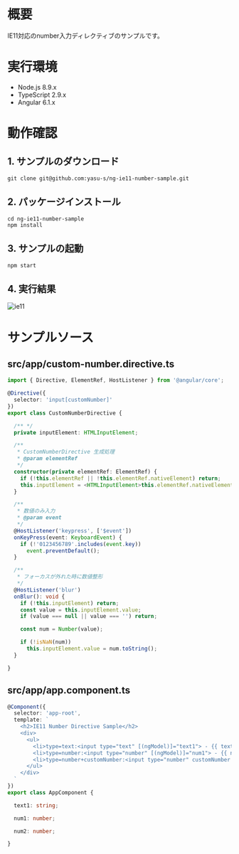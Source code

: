 # 概要  

IE11対応のnumber入力ディレクティブのサンプルです。

# 実行環境

* Node.js 8.9.x
* TypeScript 2.9.x
* Angular 6.1.x

# 動作確認  

## 1. サンプルのダウンロード

```
git clone git@github.com:yasu-s/ng-ie11-number-sample.git
```

## 2. パッケージインストール  

```
cd ng-ie11-number-sample
npm install
```

## 3. サンプルの起動  

```
npm start
```

## 4. 実行結果  

![ie11](https://user-images.githubusercontent.com/2668146/45686245-e19d6300-bb86-11e8-8248-76656edac24f.gif)

# サンプルソース

## src/app/custom-number.directive.ts

```typescript
import { Directive, ElementRef, HostListener } from '@angular/core';

@Directive({
  selector: 'input[customNumber]'
})
export class CustomNumberDirective {

  /** */
  private inputElement: HTMLInputElement;

  /**
   * CustomNumberDirective 生成処理
   * @param elementRef
   */
  constructor(private elementRef: ElementRef) {
    if (!this.elementRef || !this.elementRef.nativeElement) return;
    this.inputElement = <HTMLInputElement>this.elementRef.nativeElement;
  }

  /**
   * 数値のみ入力
   * @param event
   */
  @HostListener('keypress', ['$event'])
  onKeyPress(event: KeyboardEvent) {
    if (!'0123456789'.includes(event.key))
      event.preventDefault();
  }

  /**
   * フォーカスが外れた時に数値整形
   */
  @HostListener('blur')
  onBlur(): void {
    if (!this.inputElement) return;
    const value = this.inputElement.value;
    if (value === null || value === '') return;

    const num = Number(value);

    if (!isNaN(num))
      this.inputElement.value = num.toString();
  }

}
```

## src/app/app.component.ts

```typescript
@Component({
  selector: 'app-root',
  template: `
    <h2>IE11 Number Directive Sample</h2>
    <div>
      <ul>
        <li>type=text:<input type="text" [(ngModel)]="text1"> - {{ text1 }}</li>
        <li>type=number:<input type="number" [(ngModel)]="num1"> - {{ num1 }}</li>
        <li>type=number+customNumber:<input type="number" customNumber [(ngModel)]="num2"> - {{ num2 }}</li>
      </ul>
    </div>
  `
})
export class AppComponent {

  text1: string;

  num1: number;

  num2: number;

}
```
